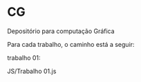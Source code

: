 # CG
Depositório para computação Gráfica


Para cada trabalho, o caminho está a seguir:


trabalho 01:


JS/Trabalho 01.js
